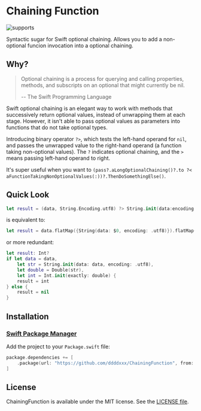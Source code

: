 # Chaining Function

![supports](https://img.shields.io/badge/Swift_Package_Manager-compatible-brightgreen.svg)

Syntactic sugar for Swift optional chaining. Allows you to add a non-optional funcion invocation into a optional chaining.

## Why?

> Optional chaining is a process for querying and calling properties, methods, and subscripts on an optional that might currently be nil.
> 
> -- The Swift Programming Language

Swift optional chaining is an elegant way to work with methods that successively return optional values, instead of unwrapping them at each stage. However, it isn't able to pass optional values as parameters into functions that do not take optional types.

Introducing binary operator `?>`, which tests the left-hand operand for `nil`, and passes the unwrapped value to the right-hand operand (a function taking non-optional values). The `?` indicates optional chaining, and the `>` means passing left-hand operand to right.

It's super useful when you want to `(pass?.aLongOptionalChaining()?.to ?< aFunctionTakingNonOptionalValues(:))?.ThenDoSomethingElse()`.

## Quick Look

```swift
let result = (data, String.Encoding.utf8) ?> String.init(data:encoding:) ?> Double.init ?> Int.init(exactly:)
```

is equivalent to:

```swift
let result = data.flatMap({String(data: $0, encoding: .utf8)}).flatMap({Double($0)}).flatMap({Int(exactly: $0)})
```

or more redundant:

```swift
let result: Int?
if let data = data,
    let str = String.init(data: data, encoding: .utf8),
    let double = Double(str),
    let int = Int.init(exactly: double) {
    result = int
} else {
    result = nil
}
```

## Installation

### [Swift Package Manager](https://github.com/apple/swift-package-manager)

Add the project to your `Package.swift` file:

```swift
package.dependencies += [
    .package(url: "https://github.com/ddddxxx/ChainingFunction", from: "1.0.0"),
]
```

## License

ChainingFunction is available under the MIT license. See the [LICENSE file](LICENSE).
